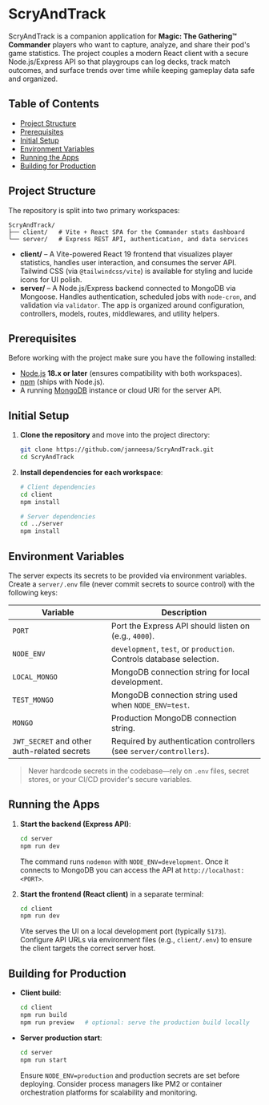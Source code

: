 # ScryAndTrack

ScryAndTrack is a companion application for **Magic: The Gathering™ Commander** players who want to capture, analyze, and share their pod's game statistics. The project couples a modern React client with a secure Node.js/Express API so that playgroups can log decks, track match outcomes, and surface trends over time while keeping gameplay data safe and organized.

## Table of Contents

- [Project Structure](#project-structure)
- [Prerequisites](#prerequisites)
- [Initial Setup](#initial-setup)
- [Environment Variables](#environment-variables)
- [Running the Apps](#running-the-apps)
- [Building for Production](#building-for-production)

## Project Structure

The repository is split into two primary workspaces:

```
ScryAndTrack/
├── client/   # Vite + React SPA for the Commander stats dashboard
└── server/   # Express REST API, authentication, and data services
```

- **client/** – A Vite-powered React 19 frontend that visualizes player statistics, handles user interaction, and consumes the server API. Tailwind CSS (via `@tailwindcss/vite`) is available for styling and lucide icons for UI polish.
- **server/** – A Node.js/Express backend connected to MongoDB via Mongoose. Handles authentication, scheduled jobs with `node-cron`, and validation via `validator`. The app is organized around configuration, controllers, models, routes, middlewares, and utility helpers.

## Prerequisites

Before working with the project make sure you have the following installed:

- [Node.js](https://nodejs.org/) **18.x or later** (ensures compatibility with both workspaces).
- [npm](https://www.npmjs.com/) (ships with Node.js).
- A running [MongoDB](https://www.mongodb.com/) instance or cloud URI for the server API.

## Initial Setup

1. **Clone the repository** and move into the project directory:

   ```bash
   git clone https://github.com/janneesa/ScryAndTrack.git
   cd ScryAndTrack
   ```

2. **Install dependencies for each workspace**:

   ```bash
   # Client dependencies
   cd client
   npm install

   # Server dependencies
   cd ../server
   npm install
   ```

## Environment Variables

The server expects its secrets to be provided via environment variables. Create a `server/.env` file (never commit secrets to source control) with the following keys:

| Variable                                    | Description                                                          |
| ------------------------------------------- | -------------------------------------------------------------------- |
| `PORT`                                      | Port the Express API should listen on (e.g., `4000`).                |
| `NODE_ENV`                                  | `development`, `test`, or `production`. Controls database selection. |
| `LOCAL_MONGO`                               | MongoDB connection string for local development.                     |
| `TEST_MONGO`                                | MongoDB connection string used when `NODE_ENV=test`.                 |
| `MONGO`                                     | Production MongoDB connection string.                                |
| `JWT_SECRET` and other auth-related secrets | Required by authentication controllers (see `server/controllers`).   |

> Never hardcode secrets in the codebase—rely on `.env` files, secret stores, or your CI/CD provider's secure variables.

## Running the Apps

1. **Start the backend (Express API)**:

   ```bash
   cd server
   npm run dev
   ```

   The command runs `nodemon` with `NODE_ENV=development`. Once it connects to MongoDB you can access the API at `http://localhost:<PORT>`.

2. **Start the frontend (React client)** in a separate terminal:
   ```bash
   cd client
   npm run dev
   ```
   Vite serves the UI on a local development port (typically `5173`). Configure API URLs via environment files (e.g., `client/.env`) to ensure the client targets the correct server host.

## Building for Production

- **Client build**:
  ```bash
  cd client
  npm run build
  npm run preview   # optional: serve the production build locally
  ```
- **Server production start**:
  ```bash
  cd server
  npm run start
  ```
  Ensure `NODE_ENV=production` and production secrets are set before deploying. Consider process managers like PM2 or container orchestration platforms for scalability and monitoring.
